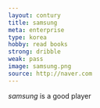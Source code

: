 ```yaml
---
layout: contury
title: samsung
meta: enterprise
type: korea
hobby: read books
strong: dribble
weak: pass
image: samsung.png
source: http://naver.com
---
```


*samsung* is a good player
